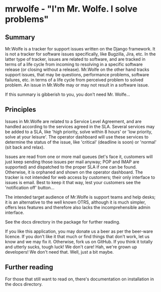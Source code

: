 mrwolfe - "I'm Mr. Wolfe. I solve problems"
===========================================

Summary
-------
Mr.Wolfe is a tracker for support issues written on the Django
framework. It is not a tracker for software issues specifically, like
Bugzilla, Jira, etc. In the latter type of tracker, issues are related
to software, and are tracked in terms of a life cycle from incoming to
resolving in a specific software release (or closing without a
release). Mr.Wolfe on the other hand tracks support issues, that may
be questions, performance problems, software failures, etc. in terms
of a life cycle from perceived problem to solved problem. An issue in
Mr.Wolfe may or may not result in a software issue.

If this summary is gibberish to you, you don't need Mr. Wolfe...

Principles
----------
Issues in Mr.Wolfe are related to a Service Level Agreement, and are
handled according to the services agreed in the SLA. Several services
may be added to a SLA, like 'high priority, solve within 8 hours' or
'low priority, solve at your leisure'. The operator dashboard will use
these services to determine the status of the issue, like 'critical'
(deadline is soon) or 'normal' (sit back and relax).

Issues are read from one or more mail queues (let's face it, customers
will just keep sending those issues per mail anyway; POP and IMAP are
supported) and dispatched to the proper SLA if one can be
found. Otherwise, it is orphaned and shown on the operator dashboard.
The tracker is not intended for web access by customers; their only
interface to issues is email. Best to keep it that way, lest your
customers see the 'notification off' button...

The intended target audience of Mr.Wolfe is support teams and help
desks; it is an alternative to the well known OTRS, although it is
much simpler, offers less features and therefore also lacks the
incomprehensible admin interface.

See the docs directory in the package for further reading.

If you like this application, you may donate us a beer as per the
beer-ware licence. If you don't like it that much or find things that
don't work, let us know and we may fix it. Otherwise, fork us on
GitHub. If you think it totally and utterly sucks, tough luck! We
don't care! Hah, we're grown up developers! We don't need that. Well,
just a bit maybe.


Further reading
---------------

For those that still want to read on, there's documentation on
installation in the docs directory.
